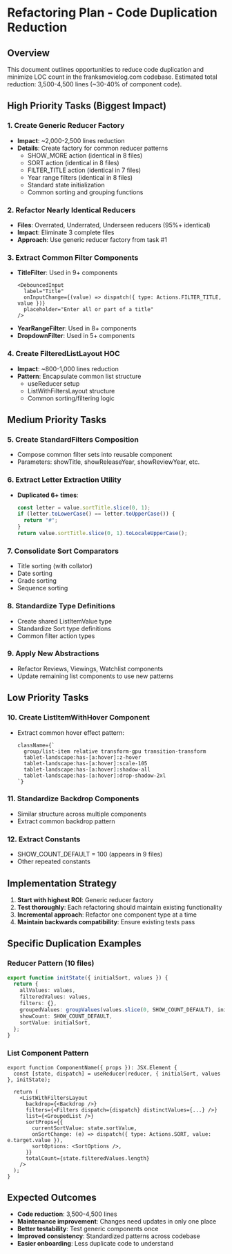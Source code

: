 # Refactoring Plan - Code Duplication Reduction

## Overview
This document outlines opportunities to reduce code duplication and minimize LOC count in the franksmovielog.com codebase. Estimated total reduction: 3,500-4,500 lines (~30-40% of component code).

## High Priority Tasks (Biggest Impact)

### 1. Create Generic Reducer Factory
- **Impact**: ~2,000-2,500 lines reduction
- **Details**: Create factory for common reducer patterns
  - SHOW_MORE action (identical in 8 files)
  - SORT action (identical in 8 files)
  - FILTER_TITLE action (identical in 7 files)
  - Year range filters (identical in 8 files)
  - Standard state initialization
  - Common sorting and grouping functions

### 2. Refactor Nearly Identical Reducers
- **Files**: Overrated, Underrated, Underseen reducers (95%+ identical)
- **Impact**: Eliminate 3 complete files
- **Approach**: Use generic reducer factory from task #1

### 3. Extract Common Filter Components
- **TitleFilter**: Used in 9+ components
  ```tsx
  <DebouncedInput
    label="Title"
    onInputChange={(value) => dispatch({ type: Actions.FILTER_TITLE, value })}
    placeholder="Enter all or part of a title"
  />
  ```
- **YearRangeFilter**: Used in 8+ components
- **DropdownFilter**: Used in 5+ components

### 4. Create FilteredListLayout HOC
- **Impact**: ~800-1,000 lines reduction
- **Pattern**: Encapsulate common list structure
  - useReducer setup
  - ListWithFiltersLayout structure
  - Common sorting/filtering logic

## Medium Priority Tasks

### 5. Create StandardFilters Composition
- Compose common filter sets into reusable component
- Parameters: showTitle, showReleaseYear, showReviewYear, etc.

### 6. Extract Letter Extraction Utility
- **Duplicated 6+ times**:
  ```typescript
  const letter = value.sortTitle.slice(0, 1);
  if (letter.toLowerCase() == letter.toUpperCase()) {
    return "#";
  }
  return value.sortTitle.slice(0, 1).toLocaleUpperCase();
  ```

### 7. Consolidate Sort Comparators
- Title sorting (with collator)
- Date sorting
- Grade sorting
- Sequence sorting

### 8. Standardize Type Definitions
- Create shared ListItemValue type
- Standardize Sort type definitions
- Common filter action types

### 9. Apply New Abstractions
- Refactor Reviews, Viewings, Watchlist components
- Update remaining list components to use new patterns

## Low Priority Tasks

### 10. Create ListItemWithHover Component
- Extract common hover effect pattern:
  ```tsx
  className={`
    group/list-item relative transform-gpu transition-transform
    tablet-landscape:has-[a:hover]:z-hover
    tablet-landscape:has-[a:hover]:scale-105
    tablet-landscape:has-[a:hover]:shadow-all
    tablet-landscape:has-[a:hover]:drop-shadow-2xl
  `}
  ```

### 11. Standardize Backdrop Components
- Similar structure across multiple components
- Extract common backdrop pattern

### 12. Extract Constants
- SHOW_COUNT_DEFAULT = 100 (appears in 9 files)
- Other repeated constants

## Implementation Strategy

1. **Start with highest ROI**: Generic reducer factory
2. **Test thoroughly**: Each refactoring should maintain existing functionality
3. **Incremental approach**: Refactor one component type at a time
4. **Maintain backwards compatibility**: Ensure existing tests pass

## Specific Duplication Examples

### Reducer Pattern (10 files)
```typescript
export function initState({ initialSort, values }) {
  return {
    allValues: values,
    filteredValues: values,
    filters: {},
    groupedValues: groupValues(values.slice(0, SHOW_COUNT_DEFAULT), initialSort),
    showCount: SHOW_COUNT_DEFAULT,
    sortValue: initialSort,
  };
}
```

### List Component Pattern
```tsx
export function ComponentName({ props }): JSX.Element {
  const [state, dispatch] = useReducer(reducer, { initialSort, values }, initState);

  return (
    <ListWithFiltersLayout
      backdrop={<Backdrop />}
      filters={<Filters dispatch={dispatch} distinctValues={...} />}
      list={<GroupedList />}
      sortProps={{
        currentSortValue: state.sortValue,
        onSortChange: (e) => dispatch({ type: Actions.SORT, value: e.target.value }),
        sortOptions: <SortOptions />,
      }}
      totalCount={state.filteredValues.length}
    />
  );
}
```

## Expected Outcomes

- **Code reduction**: 3,500-4,500 lines
- **Maintenance improvement**: Changes need updates in only one place
- **Better testability**: Test generic components once
- **Improved consistency**: Standardized patterns across codebase
- **Easier onboarding**: Less duplicate code to understand